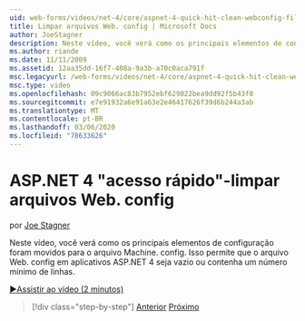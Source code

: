 ```yaml
---
uid: web-forms/videos/net-4/core/aspnet-4-quick-hit-clean-webconfig-files
title: Limpar arquivos Web. config | Microsoft Docs
author: JoeStagner
description: Neste vídeo, você verá como os principais elementos de configuração foram movidos para o arquivo Machine. config. Isso permite o arquivo Web. config no ASP.NET 4 Apl...
ms.author: riande
ms.date: 11/11/2009
ms.assetid: 12aa35dd-16f7-408a-9a3b-a70c0aca791f
msc.legacyurl: /web-forms/videos/net-4/core/aspnet-4-quick-hit-clean-webconfig-files
msc.type: video
ms.openlocfilehash: 09c9066ac83b7952ebf629022bea9dd92f5b43f0
ms.sourcegitcommit: e7e91932a6e91a63e2e46417626f39d6b244a3ab
ms.translationtype: MT
ms.contentlocale: pt-BR
ms.lasthandoff: 03/06/2020
ms.locfileid: "78633626"
---
```

# <a name="aspnet-4-quick-hit---clean-webconfig-files"></a>ASP.NET 4 "acesso rápido"-limpar arquivos Web. config

por [Joe Stagner](https://github.com/JoeStagner)

Neste vídeo, você verá como os principais elementos de configuração foram movidos para o arquivo Machine. config. Isso permite que o arquivo Web. config em aplicativos ASP.NET 4 seja vazio ou contenha um número mínimo de linhas.

[&#9654;Assistir ao vídeo (2 minutos)](https://channel9.msdn.com/Blogs/ASP-NET-Site-Videos/aspnet-4-quick-hit-clean-webconfig-files)

> [!div class="step-by-step"]
> [Anterior](aspnet-4-quick-hit-auto-start.md)
> [Próximo](aspnet-4-quick-hit-predictable-client-ids.md)
